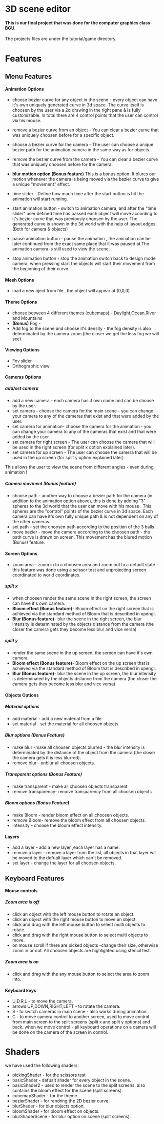# 3D scene editor
#### This is our final project that was done for the computer graphics class BGU. 
The projects files are under the tutorial/game directory.

# Features

## Menu Features
#### Animation  Options

- choose bezier curve for any object in the scene - every object can have it's own uniquely generated curve in 3d space. The curve itself is choosen by the user via a 2d drawing in the right pane & is fully customizable. 
In total there are 4 control points that the user can control via his mouse.

- remove a bezier curve from an object - 
You can clear a bezier curve that was uniquely choosen before for a specific object.

- choose a bezier curve for the camera -
The user can choose a unique bezier path for the animation camera in the same way as for objects.

- remove the bezier curve from the camera - 
You can clear a bezier curve that was uniquely choosen before for the camera.

- **blur motion option (Bonus feature)**
This is a bonus option. It blures our motion whenever the camera is being moved via the bezier curve to give a unique "movement" effect.

- time slider -
Define how much time after the start button is hit the animation will start running.

- start animation button - switch to animation camera, and after the "time slider" user defined time has passed each object will move according  to it's bezier curve that was previously choosen by the user. The generated curve is shown in the 3d world with the help of layout edges.  (Both for camera & objects)

- pause animation button - pause the animation , the animation can be later continued from the exact same place that it was paused at.The animation camera is still used to view the scene. 

- stop animation button - stop the animation switch back to design mode camera, when pressing start the objects will start their movement from the beginning of their curve.

#### Mesh Options
- load a new oject from file , the object will appear at (0,0,0)
#### Theme Options
- choose between 4 different themes (cubemaps) - Daylight,Ocean,River and Mountains
- **(Bonus)** Fog - 
- Add fog to the scene and choose it's density - the fog density is also determinated by the camera zoom (the closer we get the less fog we will see)

#### Viewing Options
- Fov slider 
- Orthographic view 
#### Cameras Options
##### add/set camera
- add a new camera - each camera has it own name and can be choose by the user.
- set camera - choose the camera for the main scene - you can change your camera to any of the cameras that exist and that were added by the user. 
- set camera for animation- choose the camera for the animation - you can change your camera to any of the cameras that exist and that were added by the user. 
- set camera for right screen - The user can choose the camera that will be used in the right screen  (for split x option explained later).  
- set camera for up screen -  The user can choose the camera that will be used in the up screen  (for split y option explained later).  

This allows the user to view the scene from different angles - even during animation !
##### Camera movment (**Bonus feature**)
- choose path - another way to choose a bezier path for the camera (in addition to the animation option above), this is done by adding "3" spheres to the 3d world that  the user can move with his mouse . This spheres are the "control" points of the bezier curve in 3d space. Each camera can have it's own fully unique path & is not  dependent on any of the other cameras.
- set path - set the choosen path according to the position of the 3 balls .
- move bezier - move the camera according to the choosen path - the path curve is drawn on screen. This movement has the blured motion (Bonus) feature.
#### Screen Options
- zoom area - zoom in to a choosen area and zoom out to a default state - this feature was done using a scissor test and unprojecting screen coordinated to world coordinates.
##### split x 
- when choosen render the same scene in the right screen, the screen can have it's own camera.
- **Bloom effect (Bonus feature)**- Bloom effect on the right screen that is achieved via the standard method of Bloom that is described in opengl.
- **Blur (Bonus feature)**- blur the scene in the right screen, the blur intensity is determinated by the objects distance from the camera (the closer the camera gets they become less blur and vice versa)
##### split y 
-  render the same scene in the up screen, the screen can have it's own camera.
-  **Bloom effect (Bonus feature)**- Bloom effect on the up screen that is achieved via the standard method of Bloom that is described in opengl.
-  **Blur (Bonus feature)**- blur the scene in the up screen, the blur intensity is determinated by the objects distance from the camera (the closer the camera gets they become less blur and vice versa)
#### Objects Options
##### Material options
- add material - add a new material from a file.
- set material - set the material for all choosen objects.
##### Blur options (**Bonus Feature**)
-  make blur -make all choosen objects blurred - the blur intensity is determinated by the distance of the object from the camera (the closer the camera gets it is less blurred).
- remove blur - unblur all choosen objects.
##### Transparent options (**Bonus Feature**)
- make transparent - make all choosen objects transparent
- remove transparency- remove transparency from all choosen objects
##### Bloom options (**Bonus Feature**)
- make Bloom - render bloom effect on all choosen objects. 
- remove Bloom- remove the bloom effect from all choosen objects.
- Intensity - choose the bloom effect intensity.  
#### Layers
- add a layer - add a new layer ,each layer has a name.
- remove a layer - remove a layer from the list, all objects in that layer will be moved to the defualt layer which can't be removed. 
- set layer - change the layer for all choosen objects.

## Keyboard Features
#### Mouse controls
##### Zoom area is off
- click an object with the left mouse button to rotate an object.
- click an object with the right mouse button to move an object.
- click and drag with the left mouse button to select multi objects to rotate.
- click and drag with the right mouse button to select multi objects to move.
- on mouse scroll if there are picked objects -change their size, otherwise zoom in or out.
All choosen objects are highlighted using stencil test.
##### Zoom area is on
- click and drag with the any mouse button to select the area to zoom into.
#### Keyboard keys
- U,D,R,L - to move the camera. 
- arrows UP,DOWN,RIGHT,LEFT - to rotate the camera.
- S - to switch cameras in main scene - also works during animation .
- C - to move camera control to another screen, used to move control from main screen to the split screens (split x and split y options) and back.
 when we move control - all keyboard operations on a camera will be done on the camera of the screen in control.

# Shaders
we have used the following shaders:
- pickingShader - for the scissors test
- basicShader - defualt shader for every object in the scene.
- basicShader2 - used to render the scene to  the split screens, also contains the bloom effect for the scene (split screens).
- cubemapShader - for the theme
- bezierShader - for rendring the 2D bezier curve.
- blurShader - for blur objects option.
- bloomShader - for bloom effect on objects.
- blurShaderScene - for blur option on scene (split screens).











